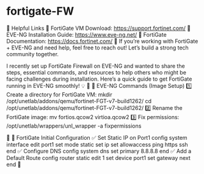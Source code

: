 # fortigate-FW
 📌 Helpful Links  📌 FortiGate VM Download: https://support.fortinet.com/   📌 EVE-NG Installation Guide: https://www.eve-ng.net/   📌 FortiGate Documentation: https://docs.fortinet.com/  🚀 If you’re working with FortiGate + EVE-NG and need help, feel free to reach out! Let’s build a strong tech community together. 


I recently set up FortiGate Firewall on EVE-NG and wanted to share the steps, essential commands, and resources to help others who might be facing challenges during installation.
Here’s a quick guide to get FortiGate running in EVE-NG smoothly! 💡
🔹 📌 EVE-NG Commands (Image Setup)
1️⃣ Create a directory for FortiGate VM:
mkdir /opt/unetlab/addons/qemu/fortinet-FGT-v7-build1262/
cd /opt/unetlab/addons/qemu/fortinet-FGT-v7-build1262/
2️⃣ Rename the FortiGate image:
mv fortios.qcow2 virtioa.qcow2
3️⃣ Fix permissions:
/opt/unetlab/wrappers/unl_wrapper -a fixpermissions


🔹 📌 FortiGate Initial Configuration
✅ Set Static IP on Port1
config system interface
edit port1
set mode static
set ip <your-desired-ip> <subnet-mask>
set allowaccess ping https ssh
end
✅ Configure DNS
config system dns
set primary 8.8.8.8
end
✅ Add a Default Route
config router static
edit 1
set device port1
set gateway <your-gateway-ip>
next
end
🔹
